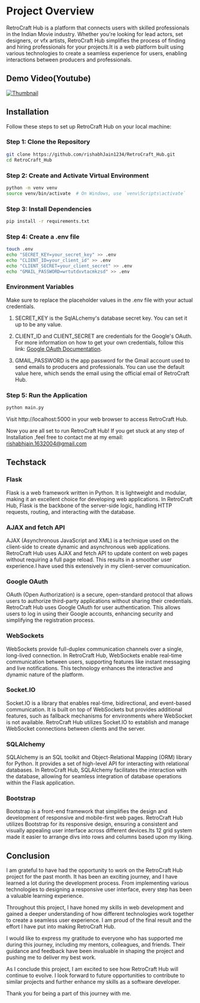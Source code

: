 # Project Overview

RetroCraft Hub is a platform that connects users with skilled professionals in the Indian Movie industry. Whether you're looking for lead actors, set designers, or vfx artists, RetroCraft Hub simplifies the process of finding and hiring professionals for your projects.It is a web platform built using various technologies to create a seamless experience for users, enabling interactions between producers and professionals. 


## Demo Video(Youtube)
[![Thumbnail](![thubmnail](https://github.com/MDGSpace-SoC-2023/automated-memer/assets/40473326/4fd7e9ba-f8ec-4ad8-9c8b-5f176d300f46)
)](https://www.youtube.com/watch?v=yjbsk9O5998)


## Installation

Follow these steps to set up RetroCraft Hub on your local machine:

### Step 1: Clone the Repository

```bash
git clone https://github.com/rishabhJain1234/RetroCraft_Hub.git
cd RetroCraft_Hub
```

### Step 2: Create and Activate Virtual Environment
```bash
python -m venv venv
source venv/bin/activate  # On Windows, use `venv\Scripts\activate`
```

### Step 3: Install Dependencies
```bash
pip install -r requirements.txt
```

### Step 4: Create a .env file
```bash
touch .env
echo "SECRET_KEY=your_secret_key" >> .env
echo "CLIENT_ID=your_client_id" >> .env
echo "CLIENT_SECRET=your_client_secret" >> .env
echo "GMAIL_PASSWORD=wrtutdxvtacmkzsd" >> .env

```

### Environment Variables
Make sure to replace the placeholder values in the .env file with your actual credentials.

1. SECRET_KEY is the SqlALchemy's database secret key. You can set it up to be any value.

2. CLIENT_ID and CLIENT_SECRET are credentials for the Google's OAuth. For more information on how to get your own credentials, follow this link: [Google OAuth Documentation](https://developers.google.com/identity/protocols/oauth2).

3. GMAIL_PASSWORD is the app password for the Gmail account used to send emails to producers and professionals. You can use the default value here, which sends the email using the official email of RetroCraft Hub.

### Step 5: Run the Application
```bash
python main.py
```

Visit http://localhost:5000 in your web browser to access RetroCraft Hub.

Now you are all set to run RetroCraft Hub!
If you get stuck at any step of Installation ,feel free to contact me at my email: rishabhjain.1632004@gmail.com



## Techstack 

### Flask
Flask is a web framework written in Python. It is lightweight and modular, making it an excellent choice for developing web applications. In RetroCraft Hub, Flask is the backbone of the server-side logic, handling HTTP requests, routing, and interacting with the database.

### AJAX and fetch API
AJAX (Asynchronous JavaScript and XML) is a technique used on the client-side to create dynamic and asynchronous web applications. RetroCraft Hub uses AJAX and fetch API to update content on web pages without requiring a full page reload. This results in a smoother user experience.I have used this extensively in my client-server comuunication.

### Google OAuth
OAuth (Open Authorization) is a secure, open-standard protocol that allows users to authorize third-party applications without sharing their credentials. RetroCraft Hub uses Google OAuth for user authentication. This allows users to log in using their Google accounts, enhancing security and simplifying the registration process.

### WebSockets
WebSockets provide full-duplex communication channels over a single, long-lived connection. In RetroCraft Hub, WebSockets enable real-time communication between users, supporting features like instant messaging and live notifications. This technology enhances the interactive and dynamic nature of the platform.

### Socket.IO
Socket.IO is a library that enables real-time, bidirectional, and event-based communication. It is built on top of WebSockets but provides additional features, such as fallback mechanisms for environments where WebSocket is not available. RetroCraft Hub utilizes Socket.IO to establish and manage WebSocket connections between clients and the server.

### SQLAlchemy
SQLAlchemy is an SQL toolkit and Object-Relational Mapping (ORM) library for Python. It provides a set of high-level API for interacting with relational databases. In RetroCraft Hub, SQLAlchemy facilitates the interaction with the database, allowing for seamless integration of database operations within the Flask application.

### Bootstrap
Bootstrap is a front-end framework that simplifies the design and development of responsive and mobile-first web pages. RetroCraft Hub utilizes Bootstrap for its responsive design, ensuring a consistent and visually appealing user interface across different devices.Its 12 grid system made it easier to arrange divs into rows and columns based upon my liking.

## Conclusion

I am grateful to have had the opportunity to work on the RetroCraft Hub project for the past month. It has been an exciting journey, and I have learned a lot during the development process. From implementing various technologies to designing a responsive user interface, every step has been a valuable learning experience.

Throughout this project, I have honed my skills in web development and gained a deeper understanding of how different technologies work together to create a seamless user experience. I am proud of the final result and the effort I have put into making RetroCraft Hub.

I would like to express my gratitude to everyone who has supported me during this journey, including my mentors, colleagues, and friends. Their guidance and feedback have been invaluable in shaping the project and pushing me to deliver my best work.

As I conclude this project, I am excited to see how RetroCraft Hub will continue to evolve. I look forward to future opportunities to contribute to similar projects and further enhance my skills as a software developer.

Thank you for being a part of this journey with me.












